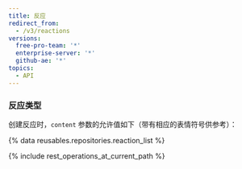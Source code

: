 ```yaml
---
title: 反应
redirect_from:
  - /v3/reactions
versions:
  free-pro-team: '*'
  enterprise-server: '*'
  github-ae: '*'
topics:
  - API
---
```


### 反应类型

创建反应时，`content` 参数的允许值如下（带有相应的表情符号供参考）：

{% data reusables.repositories.reaction_list %}

{% include rest_operations_at_current_path %}
